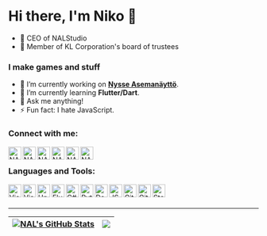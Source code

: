 # Hi there, I'm Niko 👋
- 👔 CEO of NALStudio
- 👥 Member of KL Corporation's board of trustees

### I make games and stuff
- 🔭 I’m currently working on <b>[Nysse Asemanäyttö](https://github.com/NALStudio/Nysse-Asemanaytto-V2)</b>.
- 🌱 I’m currently learning <b>Flutter/Dart</b>.
- 💬 Ask me anything!
- ⚡ Fun fact: I hate JavaScript.

### Connect with me:

[<img align="left" title="NALStudio | YouTube" height="26px" src="https://cdn.jsdelivr.net/npm/simple-icons@v12/icons/youtube.svg" />](https://www.youtube.com/channel/UCNksI7dqXOdOisfD0Ps3oKg)
[<img align="left" title="NALStudio | Instagram" height="26px" src="https://cdn.jsdelivr.net/npm/simple-icons@v12/icons/instagram.svg" />](https://instagram.com/niko.a.leinonen)
[<img align="left" title="NALStudio | Steam" height="26px" src="https://cdn.jsdelivr.net/npm/simple-icons@v12/icons/steam.svg" />](https://steamcommunity.com/id/NALStudio)
<img align="left" title="NALStudio | Xbox" height="26px" src="https://cdn.jsdelivr.net/npm/simple-icons@v12/icons/xbox.svg" />
[<img align="left" title="NALStudio | Spotify" height="26px" src="https://cdn.jsdelivr.net/npm/simple-icons@v12/icons/spotify.svg" />](https://open.spotify.com/user/nikoalex2005?si=e4934676839940d1)
[<img align="left" title="NALStudio | Discord" height="26px" src="https://cdn.jsdelivr.net/npm/simple-icons@v12/icons/discord.svg" />](https://discord.com/users/340460001564819456)

<br />

### Languages and Tools:

[<img align="left" title="Visual Studio 2022" height="26px" src="https://visualstudio.microsoft.com/wp-content/uploads/2021/10/Product-Icon.svg" />](https://visualstudio.com)
[<img align="left" title="Visual Studio Code" height="26px" src="https://upload.wikimedia.org/wikipedia/commons/9/9a/Visual_Studio_Code_1.35_icon.svg" />](https://code.visualstudio.com)
[<img align="left" title="Unity" height="26px" src="https://cdn4.iconfinder.com/data/icons/logos-brands-5/24/unity-512.png" />](https://unity.com)
[<img align="left" title="Flutter" height="26px" src="https://storage.googleapis.com/cms-storage-bucket/4fd5520fe28ebf839174.svg" />](https://flutter.dev/)
[<img align="left" title="C#" height="26px" src="https://upload.wikimedia.org/wikipedia/commons/d/d2/C_Sharp_Logo_2023.svg" />](https://dotnet.microsoft.com/en-us/languages/csharp)
[<img align="left" title="Python" height="26px" src="https://upload.wikimedia.org/wikipedia/commons/c/c3/Python-logo-notext.svg" />](https://www.python.org)
[<img align="left" title="Dart" height="26px" src="https://upload.wikimedia.org/wikipedia/commons/a/a2/Dart_programming_language_logo_icon.svg" />](https://dart.dev/)
[<img align="left" title="JSON" height="26px" src="https://upload.wikimedia.org/wikipedia/commons/c/c9/JSON_vector_logo.svg" />](https://www.json.org)
[<img align="left" title="Git" height="26px" src="https://upload.wikimedia.org/wikipedia/commons/c/c5/Git_Icon.svg" />](https://git-scm.com)
[<img align="left" title="GitHub" height="26px" src="https://upload.wikimedia.org/wikipedia/commons/a/ae/Github-desktop-logo-symbol.svg" />](https://github.com)
[<img align="left" title="Stack Overflow" height="26px" src="https://upload.wikimedia.org/wikipedia/commons/e/ef/Stack_Overflow_icon.svg" />](https://stackoverflow.com)

<br />
<br />

---

| <a href="https://github.com/NALStudio"><img align="center" title="NAL's GitHub Stats" src="https://github-readme-stats.vercel.app/api?username=nalstudio&show_icons=true&include_all_commits=true&count_private=true&hide=contribs&hide_border=true" /></a> | <a href="https://github.com/NALStudio"><img align="center" src="https://github-readme-stats.vercel.app/api/top-langs/?username=nalstudio&layout=normal&langs_count=3&size_weight=0.5&count_weight=0.5&hide_border=true" /></a> |
| ------------- | ------------- |
